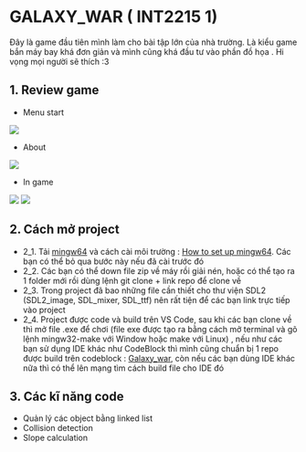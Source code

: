 # GALAXY_WAR ( INT2215 1)
Đây là game đầu tiên mình làm cho bài tập lớn của nhà trường. Là kiểu game bắn máy bay khá đơn giản và mình cũng khá đầu tư vào phần đồ họa . Hi vọng mọi người sẽ thích :3
## 1. Review game
- Menu start
<img src="https://i.imgur.com/Bwhfl9B.jpg">

- About
<img src="https://i.imgur.com/133R51y.jpg">

- In game
<img src="https://i.imgur.com/tlNCkax.jpeg">

<img src = "https://i.imgur.com/ezzby3h.jpg">

## 2. Cách mở project
- 2_1. Tải [mingw64](https://sourceforge.net/projects/mingw-w64/files/) và cách cài môi trường : [How to set up mingw64](https://www.geeksforgeeks.org/installing-mingw-tools-for-c-c-and-changing-environment-variable/). Các bạn có thể bỏ qua bước này nếu đã cài trước đó 
- 2_2. Các bạn có thể down file zip về máy rồi giải nén, hoặc có thể tạo ra 1 folder mới rồi dùng lệnh git clone + link repo để clone về
- 2_3. Trong project đã bao những file cần thiết cho thư viện SDL2 (SDL2_image, SDL_mixer, SDL_ttf) nên rất tiện để các bạn link trực tiếp vào project
- 2_4. Project được code và build trên VS Code, sau khi các bạn clone về thì mở file .exe để chơi (file exe được tạo ra bằng cách mở terminal và gõ lệnh mingw32-make với Window hoặc make với Linux) , nếu như các bạn sử dụng IDE khác như CodeBlock thì mình cũng chuẩn bị 1 repo được build trên codeblock : [Galaxy_war](https://github.com/HinmQ21/galaxy_war), còn nếu các bạn dùng IDE khác nữa thì có thể lên mạng tìm cách build file cho IDE đó 

## 3. Các kĩ năng code 
- Quản lý các object bằng linked list
- Collision detection
- Slope calculation



